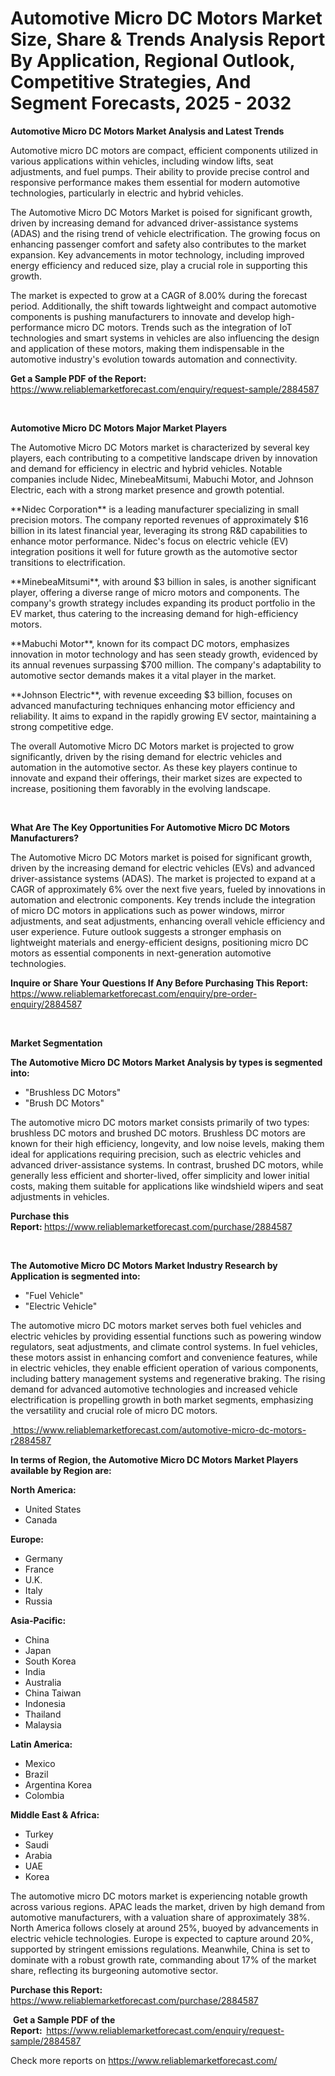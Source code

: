 <p><h1>Automotive Micro DC Motors Market Size, Share & Trends Analysis Report By Application, Regional Outlook, Competitive Strategies, And Segment Forecasts, 2025 - 2032</h1></p><p><strong>Automotive Micro DC Motors Market Analysis and Latest Trends</strong></p>
<p><p>Automotive micro DC motors are compact, efficient components utilized in various applications within vehicles, including window lifts, seat adjustments, and fuel pumps. Their ability to provide precise control and responsive performance makes them essential for modern automotive technologies, particularly in electric and hybrid vehicles.</p><p>The Automotive Micro DC Motors Market is poised for significant growth, driven by increasing demand for advanced driver-assistance systems (ADAS) and the rising trend of vehicle electrification. The growing focus on enhancing passenger comfort and safety also contributes to the market expansion. Key advancements in motor technology, including improved energy efficiency and reduced size, play a crucial role in supporting this growth.</p><p>The market is expected to grow at a CAGR of 8.00% during the forecast period. Additionally, the shift towards lightweight and compact automotive components is pushing manufacturers to innovate and develop high-performance micro DC motors. Trends such as the integration of IoT technologies and smart systems in vehicles are also influencing the design and application of these motors, making them indispensable in the automotive industry's evolution towards automation and connectivity.</p></p>
<p><strong>Get a Sample PDF of the Report:&nbsp;</strong> <a href="https://www.reliablemarketforecast.com/enquiry/request-sample/2884587?utm_campaign=2308&utm_medium=2&utm_source=Github&utm_content=ia&utm_term=13032025&utm_id=automotive-micro-dc-motors">https://www.reliablemarketforecast.com/enquiry/request-sample/2884587</a></p>
<p>&nbsp;</p>
<p><strong>Automotive Micro DC Motors Major Market Players</strong></p>
<p><p>The Automotive Micro DC Motors market is characterized by several key players, each contributing to a competitive landscape driven by innovation and demand for efficiency in electric and hybrid vehicles. Notable companies include Nidec, MinebeaMitsumi, Mabuchi Motor, and Johnson Electric, each with a strong market presence and growth potential.</p><p>**Nidec Corporation** is a leading manufacturer specializing in small precision motors. The company reported revenues of approximately $16 billion in its latest financial year, leveraging its strong R&D capabilities to enhance motor performance. Nidec's focus on electric vehicle (EV) integration positions it well for future growth as the automotive sector transitions to electrification.</p><p>**MinebeaMitsumi**, with around $3 billion in sales, is another significant player, offering a diverse range of micro motors and components. The company's growth strategy includes expanding its product portfolio in the EV market, thus catering to the increasing demand for high-efficiency motors.</p><p>**Mabuchi Motor**, known for its compact DC motors, emphasizes innovation in motor technology and has seen steady growth, evidenced by its annual revenues surpassing $700 million. The company's adaptability to automotive sector demands makes it a vital player in the market.</p><p>**Johnson Electric**, with revenue exceeding $3 billion, focuses on advanced manufacturing techniques enhancing motor efficiency and reliability. It aims to expand in the rapidly growing EV sector, maintaining a strong competitive edge.</p><p>The overall Automotive Micro DC Motors market is projected to grow significantly, driven by the rising demand for electric vehicles and automation in the automotive sector. As these key players continue to innovate and expand their offerings, their market sizes are expected to increase, positioning them favorably in the evolving landscape.</p></p>
<p>&nbsp;</p>
<p><strong>What Are The Key Opportunities For Automotive Micro DC Motors Manufacturers?</strong></p>
<p><p>The Automotive Micro DC Motors market is poised for significant growth, driven by the increasing demand for electric vehicles (EVs) and advanced driver-assistance systems (ADAS). The market is projected to expand at a CAGR of approximately 6% over the next five years, fueled by innovations in automation and electronic components. Key trends include the integration of micro DC motors in applications such as power windows, mirror adjustments, and seat adjustments, enhancing overall vehicle efficiency and user experience. Future outlook suggests a stronger emphasis on lightweight materials and energy-efficient designs, positioning micro DC motors as essential components in next-generation automotive technologies.</p></p>
<p><strong>Inquire or Share Your Questions If Any Before Purchasing This Report:</strong> <a href="https://www.reliablemarketforecast.com/enquiry/pre-order-enquiry/2884587?utm_campaign=2308&utm_medium=2&utm_source=Github&utm_content=ia&utm_term=13032025&utm_id=automotive-micro-dc-motors">https://www.reliablemarketforecast.com/enquiry/pre-order-enquiry/2884587</a></p>
<p>&nbsp;</p>
<p><strong>Market Segmentation</strong></p>
<p><strong>The Automotive Micro DC Motors Market Analysis by types is segmented into:</strong></p>
<p><ul><li>"Brushless DC Motors"</li><li>"Brush DC Motors"</li></ul></p>
<p><p>The automotive micro DC motors market consists primarily of two types: brushless DC motors and brushed DC motors. Brushless DC motors are known for their high efficiency, longevity, and low noise levels, making them ideal for applications requiring precision, such as electric vehicles and advanced driver-assistance systems. In contrast, brushed DC motors, while generally less efficient and shorter-lived, offer simplicity and lower initial costs, making them suitable for applications like windshield wipers and seat adjustments in vehicles.</p></p>
<p><strong>Purchase this Report:&nbsp;</strong><a href="https://www.reliablemarketforecast.com/purchase/2884587?utm_campaign=2308&utm_medium=2&utm_source=Github&utm_content=ia&utm_term=13032025&utm_id=automotive-micro-dc-motors">https://www.reliablemarketforecast.com/purchase/2884587</a></p>
<p>&nbsp;</p>
<p><strong>The Automotive Micro DC Motors Market Industry Research by Application is segmented into:</strong></p>
<p><ul><li>"Fuel Vehicle"</li><li>"Electric Vehicle"</li></ul></p>
<p><p>The automotive micro DC motors market serves both fuel vehicles and electric vehicles by providing essential functions such as powering window regulators, seat adjustments, and climate control systems. In fuel vehicles, these motors assist in enhancing comfort and convenience features, while in electric vehicles, they enable efficient operation of various components, including battery management systems and regenerative braking. The rising demand for advanced automotive technologies and increased vehicle electrification is propelling growth in both market segments, emphasizing the versatility and crucial role of micro DC motors.</p></p>
<p><a href="https://www.reliablemarketforecast.com/automotive-micro-dc-motors-r2884587?utm_campaign=2308&utm_medium=2&utm_source=Github&utm_content=ia&utm_term=13032025&utm_id=automotive-micro-dc-motors">&nbsp;https://www.reliablemarketforecast.com/automotive-micro-dc-motors-r2884587</a></p>
<p><strong>In terms of Region, the Automotive Micro DC Motors Market Players available by Region are:</strong></p>
<p>
    <p> <strong> North America: </strong>
        <ul>
            <li>United States</li>
            <li>Canada</li>
        </ul>
        </p> 
    <p> <strong> Europe: </strong>
        <ul>
            <li>Germany</li>
            <li>France</li>
            <li>U.K.</li>
            <li>Italy</li>
            <li>Russia</li>
        </ul>
        </p> 
    <p> <strong> Asia-Pacific: </strong>
        <ul>
            <li>China</li>
            <li>Japan</li>
            <li>South Korea</li>
            <li>India</li>
            <li>Australia</li>
            <li>China Taiwan</li>
            <li>Indonesia</li>
            <li>Thailand</li>
            <li>Malaysia</li>
        </ul>
        </p> 
    <p> <strong> Latin America: </strong>
        <ul>
            <li>Mexico</li>
            <li>Brazil</li>
            <li>Argentina Korea</li>
            <li>Colombia</li>
        </ul>
        </p> 
    <p> <strong> Middle East & Africa: </strong>
        <ul>
            <li>Turkey</li>
            <li>Saudi</li>
            <li>Arabia</li>
            <li>UAE</li>
            <li>Korea</li>
        </ul>
    </p>
    </p>
<p><p>The automotive micro DC motors market is experiencing notable growth across various regions. APAC leads the market, driven by high demand from automotive manufacturers, with a valuation share of approximately 38%. North America follows closely at around 25%, buoyed by advancements in electric vehicle technologies. Europe is expected to capture around 20%, supported by stringent emissions regulations. Meanwhile, China is set to dominate with a robust growth rate, commanding about 17% of the market share, reflecting its burgeoning automotive sector.</p></p>
<p><strong>Purchase this Report: </strong><a href="https://www.reliablemarketforecast.com/purchase/2884587?utm_campaign=2308&utm_medium=2&utm_source=Github&utm_content=ia&utm_term=13032025&utm_id=automotive-micro-dc-motors">https://www.reliablemarketforecast.com/purchase/2884587</a></p>
<p>&nbsp;<strong>Get a Sample PDF of the Report:&nbsp;&nbsp;</strong><a href="https://www.reliablemarketforecast.com/enquiry/request-sample/2884587?utm_campaign=2308&utm_medium=2&utm_source=Github&utm_content=ia&utm_term=13032025&utm_id=automotive-micro-dc-motors">https://www.reliablemarketforecast.com/enquiry/request-sample/2884587</a></p>
<p><strong></strong></p>
<p>Check more reports on <a href="https://www.reliablemarketforecast.com/?utm_campaign=2308&utm_medium=2&utm_source=Github&utm_content=ia&utm_term=13032025&utm_id=automotive-micro-dc-motors">https://www.reliablemarketforecast.com/</a></p>